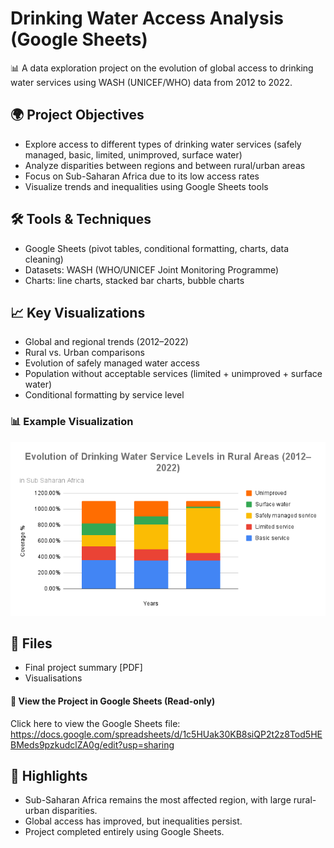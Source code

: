# Drinking Water Access Analysis (Google Sheets)

📊 A data exploration project on the evolution of global access to drinking water services using WASH (UNICEF/WHO) data from 2012 to 2022.

## 🌍 Project Objectives

- Explore access to different types of drinking water services (safely managed, basic, limited, unimproved, surface water)
- Analyze disparities between regions and between rural/urban areas
- Focus on Sub-Saharan Africa due to its low access rates
- Visualize trends and inequalities using Google Sheets tools

## 🛠 Tools & Techniques

- Google Sheets (pivot tables, conditional formatting, charts, data cleaning)
- Datasets: WASH (WHO/UNICEF Joint Monitoring Programme)
- Charts: line charts, stacked bar charts, bubble charts

## 📈 Key Visualizations

- Global and regional trends (2012–2022)
- Rural vs. Urban comparisons
- Evolution of safely managed water access
- Population without acceptable services (limited + unimproved + surface water)
- Conditional formatting by service level


### 📊 Example Visualization

<p align="center">
  <img src="https://github.com/Nemo-ds/drinking-water-access-analysis/blob/main/unacceptable_water_access.png?raw=true" width="600"/>
</p>


## 📌 Files

- Final project summary [PDF]
- Visualisations

#### 🔗 View the Project in Google Sheets (Read-only)

Click here to view the Google Sheets file:  
https://docs.google.com/spreadsheets/d/1c5HUak30KB8siQP2t2z8Tod5HEBMeds9pzkudclZA0g/edit?usp=sharing 

## 📢 Highlights

- Sub-Saharan Africa remains the most affected region, with large rural-urban disparities.
- Global access has improved, but inequalities persist.
- Project completed entirely using Google Sheets.
